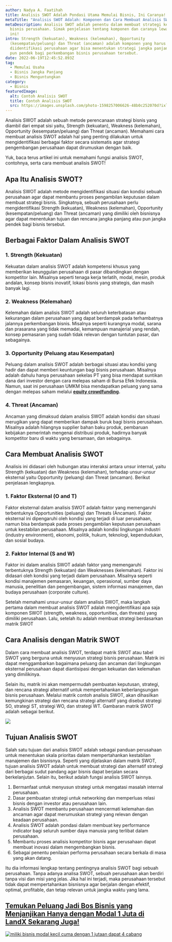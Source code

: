 ```yaml
---
author: Nadya A. Faatihah
title: Analisis SWOT Adalah Pondasi Utama Memulai Bisnis, Ini Caranya!
metaTitle: "Analisis SWOT Adalah: Komponen dan Cara Membuat Analisis SWOT"
metaDescription: Analisis SWOT adalah penentu dalam membuat strategi kesuksesan
  bisnis perusahaan. Simak penjelasan tentang komponen dan caranya lewat artikel
  ini!
intro: Strength (kekuatan), Weakness (kelemahan), Opportunity
  (kesempatan/peluang) dan Threat (ancaman) adalah komponen yang harus
  diidentifikasi perusahaan agar bisa menentukan strategi jangka panjang atau
  pun pendek bagi perkembangan bisnis perusahaan tersebut.
date: 2022-06-19T12:45:52.893Z
tag:
  - Memulai Usaha
  - Bisnis Jangka Panjang
  - Bisnis Menguntungkan
category:
  - Bisnis
featuredImage:
  alt: Contoh Analisis SWOT
  title: Contoh Analisis SWOT
  src: https://images.unsplash.com/photo-1598257006626-48b0c252070d?ixlib=rb-1.2.1&ixid=MnwxMjA3fDB8MHxwaG90by1wYWdlfHx8fGVufDB8fHx8&auto=format&fit=crop&w=870&q=80
---
```

<!--StartFragment-->

Analisis SWOT adalah sebuah metode perencanaan strategi bisnis yang diambil dari empat sisi yaitu, Strength (kekuatan), Weakness (kelemahan), Opportunity (kesempatan/peluang) dan Threat (ancaman). Memahami cara membuat analisis SWOT adalah hal yang penting dilakukan untuk mengidentifikasi berbagai faktor secara sistematis agar strategi pengembangan perusahaan dapat dirumuskan dengan baik. 

Yuk, baca terus artikel ini untuk memahami fungsi analisis SWOT, contohnya, serta cara membuat analisis SWOT!

## Apa Itu Analisis SWOT?

Analisis SWOT adalah metode mengidentifikasi situasi dan kondisi sebuah perusahaan agar dapat membantu proses pengambilan keputusan dalam membuat strategi bisnis. Singkatnya, sebuah perusahaan perlu mengidentifikasi Strength (kekuatan), Weakness (kelemahan), Opportunity (kesempatan/peluang) dan Threat (ancaman) yang dimiliki oleh bisnisnya agar dapat menentukan tujuan dan rencana jangka panjang atau pun jangka pendek bagi bisnis tersebut.

## Berbagai Faktor Dalam Analisis SWOT

### 1. Strength (Kekuatan)

Kekuatan dalam analisis SWOT adalah kompetensi khusus yang memberikan keunggulan perusahaan di pasar dibandingkan dengan kompetitor lain. Misalnya seperti tenaga kerja terlatih, modal, mesin, produk andalan, konsep bisnis inovatif, lokasi bisnis yang strategis, dan masih banyak lagi. 

### 2. Weakness (Kelemahan)

Kelemahan dalam analisis SWOT adalah seluruh keterbatasan atau kekurangan dalam perusahaan yang dapat berdampak pada terhambatnya jalannya perkembangan bisnis. Misalnya seperti kurangnya modal, sarana dan prasarana yang tidak memadai, kemampuan manajerial yang rendah, konsep pemasaran yang sudah tidak relevan dengan tuntutan pasar, dan sebagainya.

### 3. Opportunity (Peluang atau Kesempatan)

Peluang dalam analisis SWOT adalah berbagai situasi atau kondisi yang hadir dan dapat memberi keuntungan bagi bisnis perusahaan. Misalnya adalah dahulu hanya perusahaan sekelas PT yang bisa mendapat suntikan dana dari investor dengan cara melepas saham di Bursa Efek Indonesia. Namun, saat ini perusahaan UMKM bisa mendapatkan peluang yang sama dengan melepas saham melalui **[equity crowdfunding](https://landx.id/).**

### 4. Threat (Ancaman)

Ancaman yang dimaksud dalam analisis SWOT adalah kondisi dan situasi merugikan yang dapat memberikan dampak buruk bagi bisnis perusahaan. Misalnya adalah hilangnya supplier bahan baku produk, pembaruan kebijakan pemerintah mengenai distribusi produk, hadirnya banyak kompetitor baru di waktu yang bersamaan, dan sebagainya.

## Cara Membuat Analisis SWOT

Analisis ini didasari oleh hubungan atau interaksi antara unsur internal, yaitu Strength (kekuatan) dan Weakness (kelemahan), terhadap unsur-unsur eksternal yaitu Opportunity (peluang) dan Threat (ancaman). Berikut penjelasan lengkapnya.

### 1. Faktor Eksternal (O and T)

Faktor eksternal dalam analisis SWOT adalah faktor yang memengaruhi terbentuknya Opportunities (peluang) dan Threats (Ancaman). Faktor eksternal ini dipengaruhi oleh kondisi yang terjadi di luar perusahaan, namun bisa berdampak pada proses pengambilan keputusan perusahaan untuk kestabilan perusahaan. Misalnya adalah kondisi lingkungan industri (industry environment), ekonomi, politik, hukum, teknologi, kependudukan, dan sosial budaya.

### 2. Faktor Internal (S and W)

Faktor ini dalam analisis SWOT adalah faktor yang memengaruhi terbentuknya Strength (kekuatan) dan Weaknesses (kelemahan). Faktor ini didasari oleh kondisi yang terjadi dalam perusahaan. Misalnya seperti kondisi manajemen pemasaran, keuangan, operasional, sumber daya manusia, penelitian dan pengembangan, sistem informasi manajemen, dan budaya perusahaan (corporate culture).

Setelah memahami unsur-unsur dalam analisis SWOT, maka langkah pertama dalam membuat analisis SWOT adalah mengidentifikasi apa saja komponen SWOT (strength, weakness, opportunities, dan threats) yang dimiliki perusahaan. Lalu, setelah itu adalah membuat strategi berdasarkan matrik SWOT

## Cara Analisis dengan Matrik SWOT

Dalam cara membuat analisis SWOT, terdapat matrik SWOT atau tabel SWOT yang berguna untuk menyusun strategi bisnis perusahaan. Matrik ini dapat menggambarkan bagaimana peluang dan ancaman dari lingkungan eksternal perusahaan dapat diantisipasi dengan kekuatan dan kelemahan yang dimilikinya.

Selain itu, matrik ini akan mempermudah pembuatan keputusan, strategi, dan rencana strategi alternatif untuk mempertahankan keberlangsungan bisnis perusahaan. Melalui matrik contoh analisis SWOT, akan dihasilkan kemungkinan strategi dan rencana strategi alternatif yang disebut strategi SO, strategi ST, strategi WO, dan strategi WT. Gambaran matrik SWOT adalah sebagai berikut.

<!--StartFragment-->

![](https://cdn.discordapp.com/attachments/976381310857773066/988068353866367006/Contoh_Analisis_SWOT.PNG)

<!--EndFragment-->

## Tujuan Analisis SWOT

Salah satu tujuan dari analisis SWOT adalah sebagai panduan perusahaan untuk menentukan skala prioritas dalam mempertahankan kestabilan manajemen dan bisnisnya. Seperti yang dijelaskan dalam matrik SWOT, tujuan analisis SWOT adalah untuk membuat strategi dan alternatif strategi dari berbagai sudut pandang agar bisnis dapat berjalan secara berkelanjutan. Selain itu, berikut adalah fungsi analisis SWOT lainnya.

1. Bermanfaat untuk menyusun strategi untuk mengatasi masalah internal perusahaan.
2. Dasar pembuatan strategi untuk networking dan memperluas relasi bisnis dengan investor atau perusahaan lain.
3. Analisis SWOT membantu perusahaan mencermati kelemahan dan ancaman agar dapat merumuskan strategi yang relevan dengan keadaan perusahaan.
4. Analisis SWOT adalah pondasi dalam membuat key performance indicator bagi seluruh sumber daya manusia yang terlibat dalam perusahaan.
5. Membantu proses analisis kompetitor bisnis agar perusahaan dapat membuat inovasi dalam mengembangkan bisnis.
6. Sebagai penentu penilaian performa perusahaan secara berkala di masa yang akan datang.

Itu dia informasi lengkap tentang pentingnya analisis SWOT bagi sebuah perusahaan. Tanpa adanya analisa SWOT, sebuah perusahaan akan berdiri tanpa visi dan misi yang jelas. Jika hal ini terjadi, maka perusahaan tersebut tidak dapat mempertahankan bisnisnya agar berjalan dengan efektif, optimal, profitable, dan tetap relevan untuk jangka waktu yang lama. 

## [Temukan Peluang Jadi Bos Bisnis yang Menjanjikan Hanya dengan Modal 1 Juta di LandX Sekarang Juga!](https://landx.id/project/?utm_source=Blog&utm_medium=organic+keyword&utm_campaign=blog&utm_id=Blog)

[![miliki bisnis modal kecil cuma dengan 1 jutaan dapat 4 cabang ](https://accountgram-production.sfo2.cdn.digitaloceanspaces.com/landx_ghost/2021/11/jadi-owner-bisnis-hanya-1-jutaan-dengan-cuan-yang-sangat-menjanjikan.png)](https://landx.id/project/?utm_source=Blog&utm_medium=organic+keyword&utm_campaign=blog&utm_id=Blog)

<!--EndFragment-->